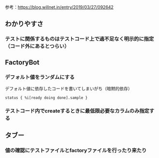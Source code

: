 参考：https://blog.willnet.in/entry/2019/03/27/092642

## わかりやすさ
### テストに関係するものはテストコード上で過不足なく明示的に指定（コード外にあるとつらい）

## FactoryBot
### デフォルト値をランダムにする

デフォルト値に依存したコードを書いてしまいがち（暗黙的依存）

```status { %i[ready doing done].sample }```

### テストコード内でcreateするときに最低限必要なカラムのみ指定する

## タブー

### 値の確認にテストファイルとfactoryファイルを行ったり来たり
